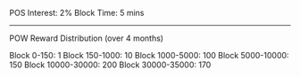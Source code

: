POS Interest: 2%
Block Time: 5 mins

---------------------------------------

POW Reward Distribution (over 4 months)

Block 0-150:       1
Block 150-1000:    10
Block 1000-5000:   100 
Block 5000-10000:  150
Block 10000-30000: 200
Block 30000-35000: 170
